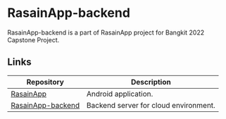 # RasainApp-backend

RasainApp-backend is a part of RasainApp project for Bangkit 2022 Capstone Project.

## Links

| Repository | Description |
| --- | --- |
| [RasainApp](https://github.com/ChristanFarel/RasainApp) | Android application. |
| [RasainApp-backend](https://github.com/andikabahari/RasainApp-backend) | Backend server for cloud environment. |
